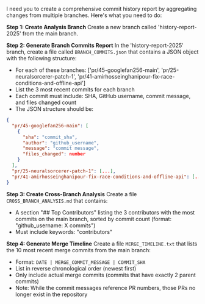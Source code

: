 I need you to create a comprehensive commit history report by aggregating changes from multiple branches. Here's what you need to do:

**Step 1: Create Analysis Branch**
Create a new branch called 'history-report-2025' from the main branch.

**Step 2: Generate Branch Commits Report**
In the 'history-report-2025' branch, create a file called `BRANCH_COMMITS.json` that contains a JSON object with the following structure:
- For each of these branches: ['pr/45-googlefan256-main', 'pr/25-neuralsorcerer-patch-1', 'pr/41-amirhosseinghanipour-fix-race-conditions-and-offline-api']
- List the 3 most recent commits for each branch
- Each commit must include: SHA, GitHub username, commit message, and files changed count
- The JSON structure should be:
```json
{
  "pr/45-googlefan256-main": [
    {
      "sha": "commit_sha",
      "author": "github_username",
      "message": "commit message",
      "files_changed": number
    }
  ],
  "pr/25-neuralsorcerer-patch-1": [...],
  "pr/41-amirhosseinghanipour-fix-race-conditions-and-offline-api": [...]
}
```

**Step 3: Create Cross-Branch Analysis**
Create a file `CROSS_BRANCH_ANALYSIS.md` that contains:
- A section "## Top Contributors" listing the 3 contributors with the most commits on the main branch, sorted by commit count (format: "github_username: X commits")
- Must include keywords: "contributors"

**Step 4: Generate Merge Timeline**
Create a file `MERGE_TIMELINE.txt` that lists the 10 most recent merge commits from the main branch:
- Format: `DATE | MERGE_COMMIT_MESSAGE | COMMIT_SHA`
- List in reverse chronological order (newest first)
- Only include actual merge commits (commits that have exactly 2 parent commits)
- Note: While the commit messages reference PR numbers, those PRs no longer exist in the repository